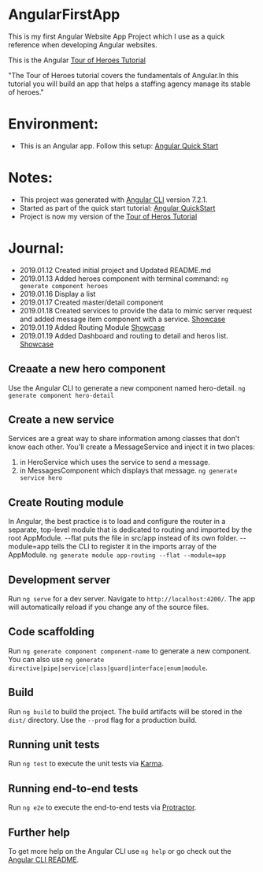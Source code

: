 
# AngularFirstApp
This is my first Angular Website App Project which I use as a quick reference when developing Angular websites. 

This is the Angular [Tour of Heroes Tutorial](https://angular.io/tutorial)

"The Tour of Heroes tutorial covers the fundamentals of Angular.In this tutorial you will build an app that helps a staffing agency manage its stable of heroes."

# Environment: 
- This is an Angular app. Follow this setup: [Angular Quick Start](https://angular.io/guide/quickstart)

# Notes: 
- This project was generated with [Angular CLI](https://github.com/angular/angular-cli) version 7.2.1.
- Started as part of the quick start tutorial: [Angular QuickStart](https://angular.io/guide/quickstart)
- Project is now my version of the [Tour of Heros Tutorial](https://angular.io/tutorial)

# Journal: 
- 2019.01.12 Created initial project and Updated README.md
- 2019.01.13 Added heroes component with terminal command: `ng generate component heroes`
- 2019.01.16 Display a list 
- 2019.01.17 Created master/detail component
- 2019.01.18 Created services to provide the data to mimic server request and added message item component with a service. [Showcase](https://www.youtube.com/watch?v=aQ7NIlKSCIw&feature=youtu.be)
- 2019.01.19 Added Routing Module [Showcase](https://www.youtube.com/watch?v=sL8LLgAuqms)
- 2019.01.19 Added Dashboard and routing to detail and heros list. [Showcase](https://www.youtube.com/watch?v=InQdA77K6fE&feature=youtu.be)
 

## Creaate a new hero component
Use the Angular CLI to generate a new component named hero-detail.
`ng generate component hero-detail`

## Create a new service 
Services are a great way to share information among classes that don't know each other. You'll create a MessageService and inject it in two places:
1) in HeroService which uses the service to send a message.
2) in MessagesComponent which displays that message.
`ng generate service hero`

## Create Routing module
In Angular, the best practice is to load and configure the router in a separate, top-level module that is dedicated to routing and imported by the root AppModule.
--flat puts the file in src/app instead of its own folder.
--module=app tells the CLI to register it in the imports array of the AppModule.
`ng generate module app-routing --flat --module=app`

## Development server
Run `ng serve` for a dev server. Navigate to `http://localhost:4200/`. The app will automatically reload if you change any of the source files.

## Code scaffolding
Run `ng generate component component-name` to generate a new component. You can also use `ng generate directive|pipe|service|class|guard|interface|enum|module`.

## Build
Run `ng build` to build the project. The build artifacts will be stored in the `dist/` directory. Use the `--prod` flag for a production build.

## Running unit tests
Run `ng test` to execute the unit tests via [Karma](https://karma-runner.github.io).

## Running end-to-end tests
Run `ng e2e` to execute the end-to-end tests via [Protractor](http://www.protractortest.org/).

## Further help
To get more help on the Angular CLI use `ng help` or go check out the [Angular CLI README](https://github.com/angular/angular-cli/blob/master/README.md).
